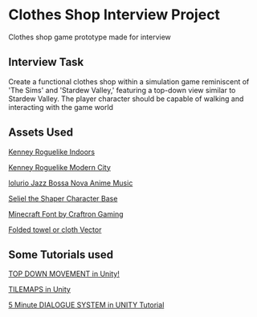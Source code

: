 # Clothes Shop Interview Project
Clothes shop game prototype made for interview

## Interview Task

Create a functional clothes shop within a simulation game reminiscent of 'The Sims' and 'Stardew Valley,' featuring a top-down view similar to Stardew Valley. The player character should be capable of walking and interacting with the game world

## Assets Used


[Kenney Roguelike Indoors](https://www.kenney.nl/assets/roguelike-indoors)

[Kenney Roguelike Modern City](https://www.kenney.nl/assets/roguelike-modern-city)

[lolurio Jazz Bossa Nova Anime Music](https://lolurio.itch.io/jazz-bossa-nova-music)

[Seliel the Shaper Character Base](https://seliel-the-shaper.itch.io/character-base)

[Minecraft Font by Craftron Gaming](https://www.dafont.com/minecraft.font)

[Folded towel or cloth Vector](https://www.vecteezy.com/vector-art/11961505-folded-towel-or-cloth-packed-neat-clothes-stack-of-fabric-line-drawing-isolated-cartoon-black-and-white-illustration)


## Some Tutorials used

[TOP DOWN MOVEMENT in Unity!](https://www.youtube.com/watch?v=whzomFgjT50)

[TILEMAPS in Unity](https://www.youtube.com/watch?v=ryISV_nH8qw)

[5 Minute DIALOGUE SYSTEM in UNITY Tutorial](https://www.youtube.com/watch?v=8oTYabhj248)
